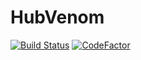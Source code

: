 # HubVenom

[![Build Status](https://travis-ci.com/tgey/HubVenom.svg?token=1REVcwurvzvKeLof9eLu&branch=master)](https://travis-ci.com/tgey/HubVenom)
[![CodeFactor](https://www.codefactor.io/repository/github/tgey/hubvenom/badge)](https://www.codefactor.io/repository/github/tgey/hubvenom)

